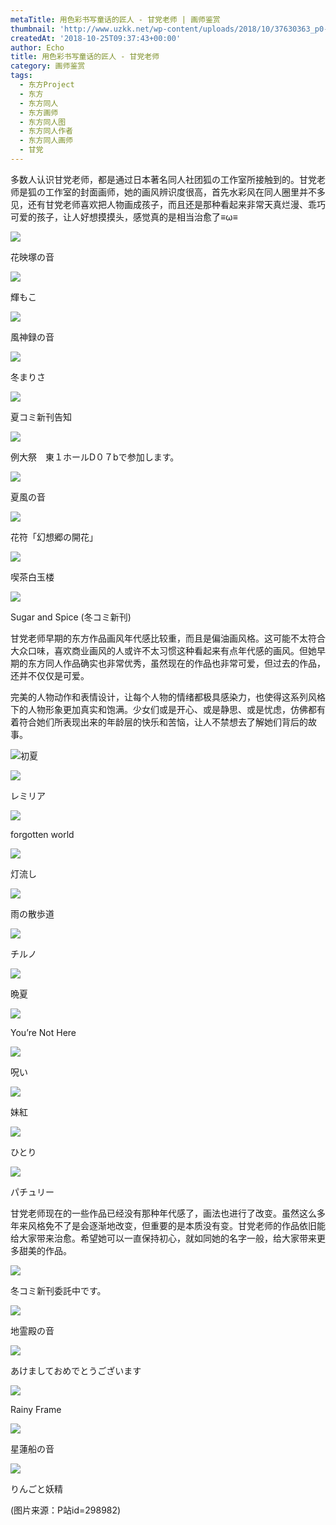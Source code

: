 ```yaml
---
metaTitle: 用色彩书写童话的匠人 - 甘党老师 | 画师鉴赏
thumbnail: 'http://www.uzkk.net/wp-content/uploads/2018/10/37630363_p0-825x510.jpg'
createdAt: '2018-10-25T09:37:43+00:00'
author: Echo
title: 用色彩书写童话的匠人 - 甘党老师
category: 画师鉴赏
tags:
  - 东方Project
  - 东方
  - 东方同人
  - 东方画师
  - 东方同人图
  - 东方同人作者
  - 东方同人画师
  - 甘党
---
```


多数人认识甘党老师，都是通过日本著名同人社团狐の工作室所接触到的。甘党老师是狐の工作室的封面画师，她的画风辨识度很高，首先水彩风在同人圈里并不多见，还有甘党老师喜欢把人物画成孩子，而且还是那种看起来非常天真烂漫、乖巧可爱的孩子，让人好想摸摸头，感觉真的是相当治愈了≡ω≡

![](http://www.uzkk.net/wp-content/uploads/2018/10/27501930_p0.jpg)

花映塚の音

![](http://www.uzkk.net/wp-content/uploads/2018/10/17288090_p0.jpg)

輝もこ

![](http://www.uzkk.net/wp-content/uploads/2018/10/35804406_p0-707x1024.jpg)

風神録の音

![](http://www.uzkk.net/wp-content/uploads/2018/10/32394132_p0-726x1024.jpg)

冬まりさ

![](http://www.uzkk.net/wp-content/uploads/2018/10/51835526_p0-725x1024.jpg)

夏コミ新刊告知

![](http://www.uzkk.net/wp-content/uploads/2018/10/50253288_p0-721x1024.jpg)

例大祭　東１ホールD０７bで参加します。

![](http://www.uzkk.net/wp-content/uploads/2018/10/45255375_p0-708x1024.jpg)

夏風の音

![](http://www.uzkk.net/wp-content/uploads/2018/10/45409324_p0.jpg)

花符「幻想郷の開花」

![](http://www.uzkk.net/wp-content/uploads/2018/10/51894638_p0.jpg)

喫茶白玉楼

![](http://www.uzkk.net/wp-content/uploads/2018/10/40548748_p0-725x1024.jpg)

Sugar and Spice (冬コミ新刊)

甘党老师早期的东方作品画风年代感比较重，而且是偏油画风格。这可能不太符合大众口味，喜欢商业画风的人或许不太习惯这种看起来有点年代感的画风。但她早期的东方同人作品确实也非常优秀，虽然现在的作品也非常可爱，但过去的作品，还并不仅仅是可爱。

完美的人物动作和表情设计，让每个人物的情绪都极具感染力，也使得这系列风格下的人物形象更加真实和饱满。少女们或是开心、或是静思、或是忧虑，仿佛都有着符合她们所表现出来的年龄层的快乐和苦恼，让人不禁想去了解她们背后的故事。

![](http://www.uzkk.net/wp-content/uploads/2018/10/10674762_p0-852x1024.jpg)初夏

![](http://www.uzkk.net/wp-content/uploads/2018/10/9386520_p0-854x1024.jpg)

レミリア

![](http://www.uzkk.net/wp-content/uploads/2018/10/8365431_p0-745x1024.jpg)

forgotten world

![](http://www.uzkk.net/wp-content/uploads/2018/10/20520440_p0-854x1024.jpg)

灯流し

![](http://www.uzkk.net/wp-content/uploads/2018/10/19701619_p0-854x1024.jpg)

雨の散歩道

![](http://www.uzkk.net/wp-content/uploads/2018/10/14700415_p0-863x1024.jpg)

チルノ

![](http://www.uzkk.net/wp-content/uploads/2018/10/13275244_p0-858x1024.jpg)

晩夏

![](http://www.uzkk.net/wp-content/uploads/2018/10/22401363_p0-865x1024.jpg)

You’re Not Here

![](http://www.uzkk.net/wp-content/uploads/2018/10/24368795_p0-840x1024.jpg)

呪い

![](http://www.uzkk.net/wp-content/uploads/2018/10/15940542_p0-844x1024.jpg)

妹紅

![](http://www.uzkk.net/wp-content/uploads/2018/10/21673467_p0-856x1024.jpg)

ひとり

![](http://www.uzkk.net/wp-content/uploads/2018/10/16110116_p0-855x1024.jpg)

パチュリー

甘党老师现在的一些作品已经没有那种年代感了，画法也进行了改变。虽然这么多年来风格免不了是会逐渐地改变，但重要的是本质没有变。甘党老师的作品依旧能给大家带来治愈。希望她可以一直保持初心，就如同她的名字一般，给大家带来更多甜美的作品。

![](http://www.uzkk.net/wp-content/uploads/2018/10/66871282_p0-734x1024.jpg)

冬コミ新刊委託中です。

![](http://www.uzkk.net/wp-content/uploads/2018/10/43348903_p0.jpg)

地霊殿の音

![](http://www.uzkk.net/wp-content/uploads/2018/10/40653873_p0-724x1024.jpg)

あけましておめでとうございます

![](http://www.uzkk.net/wp-content/uploads/2018/10/32394591_p0.jpg)

Rainy Frame

![](http://www.uzkk.net/wp-content/uploads/2018/10/50254507_p0.jpg)

星蓮船の音

![](http://www.uzkk.net/wp-content/uploads/2018/10/22310939_p0-1024x456.jpg)

りんごと妖精

(图片来源：P站id=298982)

